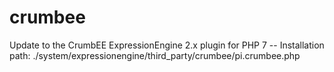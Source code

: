 # crumbee
Update to the CrumbEE ExpressionEngine 2.x plugin for PHP 7 --
Installation path: ./system/expressionengine/third_party/crumbee/pi.crumbee.php
